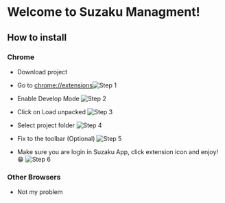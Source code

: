 # Welcome to Suzaku Managment!

## How to install
### Chrome
- Download project
-  Go to [chrome://extensions](chrome://extensions)![Step 1](https://github.com/senjuanesnervia/suzaku-managment/blob/main/readme-resources/chrome-step-1.png?raw=true)

- Enable Develop Mode
![Step 2](https://github.com/senjuanesnervia/suzaku-managment/blob/main/readme-resources/chrome-step-2.png?raw=true)

- Click on Load unpacked
![Step 3](https://github.com/senjuanesnervia/suzaku-managment/blob/main/readme-resources/chrome-step-3.png?raw=true)

- Select project folder
![Step 4](https://github.com/senjuanesnervia/suzaku-managment/blob/main/readme-resources/chrome-step-4.png?raw=true)

- Fix to the toolbar (Optional)
![Step 5](https://github.com/senjuanesnervia/suzaku-managment/blob/main/readme-resources/chrome-step-5.png?raw=true)

- Make sure you are login in Suzaku App, click extension icon and enjoy! 😁
![Step 6](https://github.com/senjuanesnervia/suzaku-managment/blob/main/readme-resources/chrome-step-6.png?raw=true)

### Other Browsers
- Not my problem